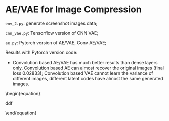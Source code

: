 # AE/VAE for Image Compression

`env_2.py`: generate screenshot images data;

`cnn_vae.py`: Tensorflow version of CNN VAE;

`ae.py`: Pytorch version of AE/VAE, Conv AE/VAE;



Results with Pytorch version code: 

* Convolution based AE/VAE has much better results than dense layers only, Convolution based AE can almost recover the original images (final loss 0.02833); Convolution based VAE cannot learn the variance of different images, different latent codes have almost the same generated images.

\begin{equation}

ddf

\end{equation}